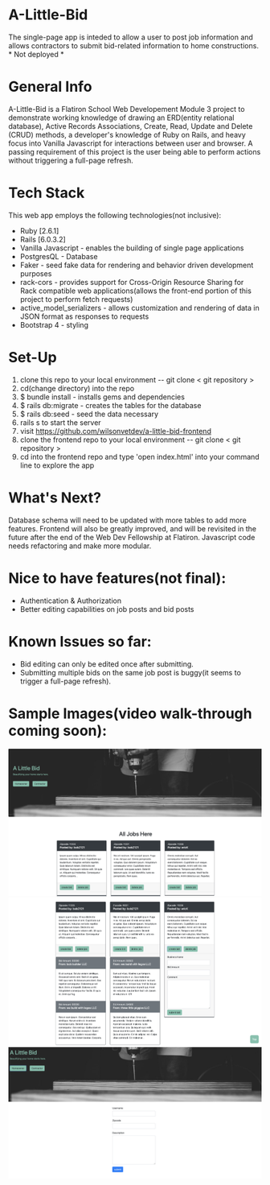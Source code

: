 # A-Little-Bid
The single-page app is inteded to allow a user to post job information and allows contractors to submit bid-related information to home constructions. * Not deployed *

# General Info
A-Little-Bid is a Flatiron School Web Developement Module 3 project to demonstrate working knowledge of drawing an ERD(entity relational database), Active Records Associations, Create, Read, Update and Delete (CRUD) methods, a developer's knowledge of Ruby on Rails, and heavy focus into Vanilla Javascript for interactions between user and browser. A passing requirement of this project is the user being able to perform actions without triggering a full-page refresh.

# Tech Stack
This web app employs the following technologies(not inclusive):

* Ruby [2.6.1]
* Rails [6.0.3.2]
* Vanilla Javascript - enables the building of single page applications
* PostgresQL - Database
* Faker - seed fake data for rendering and behavior driven development purposes
* rack-cors - provides support for Cross-Origin Resource Sharing for Rack compatible web applications(allows the front-end portion of this project to perform fetch requests)
* active_model_serializers - allows customization and rendering of data in JSON format as responses to requests
* Bootstrap 4 - styling


# Set-Up
1. clone this repo to your local environment -- git clone < git repository >
2. cd(change directory) into the repo
3. $ bundle install - installs gems and dependencies
4. $ rails db:migrate - creates the tables for the database
5. $ rails db:seed - seed the data necessary
6. rails s to start the server
7. visit https://github.com/wilsonvetdev/a-little-bid-frontend
8. clone the frontend repo to your local environment -- git clone < git repository >
9. cd into the frontend repo and type 'open index.html' into your command line to explore the app

# What's Next?
Database schema will need to be updated with more tables to add more features. Frontend will also be greatly improved, and will be revisited in the future after the end of the Web Dev Fellowship at Flatiron. Javascript code needs refactoring and make more modular.

# Nice to have features(not final):

* Authentication & Authorization
* Better editing capabilities on job posts and bid posts

# Known Issues so far:
* Bid editing can only be edited once after submitting.
* Submitting multiple bids on the same job post is buggy(it seems to trigger a full-page refresh).

# Sample Images(video walk-through coming soon):
![project sample image](https://github.com/wilsonvetdev/a-little-bid-api/blob/master/app/images/Screen%20Shot%202020-10-01%20at%204.01.58%20PM.png)
![project sample image](https://github.com/wilsonvetdev/a-little-bid-api/blob/master/app/images/Screen%20Shot%202020-10-01%20at%204.02.45%20PM.png)
![project sample image](https://github.com/wilsonvetdev/a-little-bid-api/blob/master/app/images/Screen%20Shot%202020-10-01%20at%204.14.43%20PM.png)

